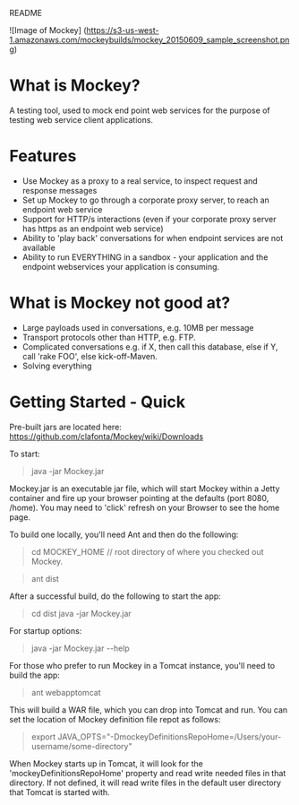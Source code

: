 README

![Image of Mockey]
(https://s3-us-west-1.amazonaws.com/mockeybuilds/mockey_20150609_sample_screenshot.png)

What is Mockey?
===================

A testing tool, used to mock end point web services for the purpose of testing web service client applications. 

Features
====================

 * Use Mockey as a proxy to a real service, to inspect request and response messages
 * Set up Mockey to go through a corporate proxy server, to reach an endpoint web service
 * Support for HTTP/s interactions (even if your corporate proxy server has https as an endpoint web service)
 * Ability to 'play back' conversations for when endpoint services are not available
 * Ability to run EVERYTHING in a sandbox - your application and the endpoint webservices your application is consuming. 

What is Mockey not good at?
====================

 * Large payloads used in conversations, e.g. 10MB per message
 * Transport protocols other than HTTP, e.g. FTP. 
 * Complicated conversations e.g. if X, then call this database, else if Y, call 'rake FOO', else kick-off-Maven. 
 * Solving everything

Getting Started - Quick
====================
Pre-built jars are located here: <https://github.com/clafonta/Mockey/wiki/Downloads>

To start: 
> java -jar Mockey.jar

Mockey.jar is an executable jar file, which will start Mockey within a Jetty container and fire up your browser pointing at the defaults (port 8080, /home). You may need to 
'click' refresh on your Browser to see the home page.  


To build one locally, you'll need Ant and then do the following:  
> cd MOCKEY_HOME // root directory of where you checked out Mockey.

> ant dist 


After a successful build, do the following to start the app:
> cd dist 
> java -jar Mockey.jar

For startup options: 
> java -jar Mockey.jar --help

For those who prefer to run Mockey in a Tomcat instance, you'll need to build the app:
> ant webapptomcat

This will build a WAR file, which you can drop into Tomcat and run. You can set the location of Mockey definition file repot as follows: 
> export JAVA_OPTS="-DmockeyDefinitionsRepoHome=/Users/your-username/some-directory"

When Mockey starts up in Tomcat, it will look for the 'mockeyDefinitionsRepoHome' property and read write needed files in that directory. 
If not defined, it will read write files in the default user directory that Tomcat is started with.

